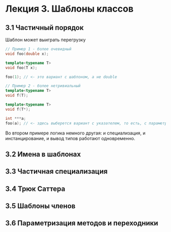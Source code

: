 # Лекция 3. Шаблоны классов

## 3.1 Частичный порядок

<p>Шаблон может выиграть перегрузку</p>

```c++
// Пример 1 - более очевидный
void foo(double x);

template<typename T>
void foo(T x);

foo(1); // <- это вариант с шаблоном, а не double

// Пример 2 - более нетривиальный
template<typename T> 
void f(T);

template<typename T> 
void f(T*);

int ***a;
foo(a); // <- здесь выберется вариант с указателем, то есть, с параметром T*
```

<p>Во втором примере логика немного другая: и специализация, и инстанцирование, и вывод типов работают одновременно.</p>

## 3.2 Имена в шаблонах
## 3.3 Частичная специализация
## 3.4 Трюк Саттера
## 3.5 Шаблоны членов
## 3.6 Параметризация методов и переходники